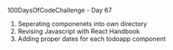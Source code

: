 100DaysOfCodeChallenge - Day 67

1) Seperating componenets into own directory
2) Revising Javascript with React Handbook
3) Adding proper dates for each todoapp component

